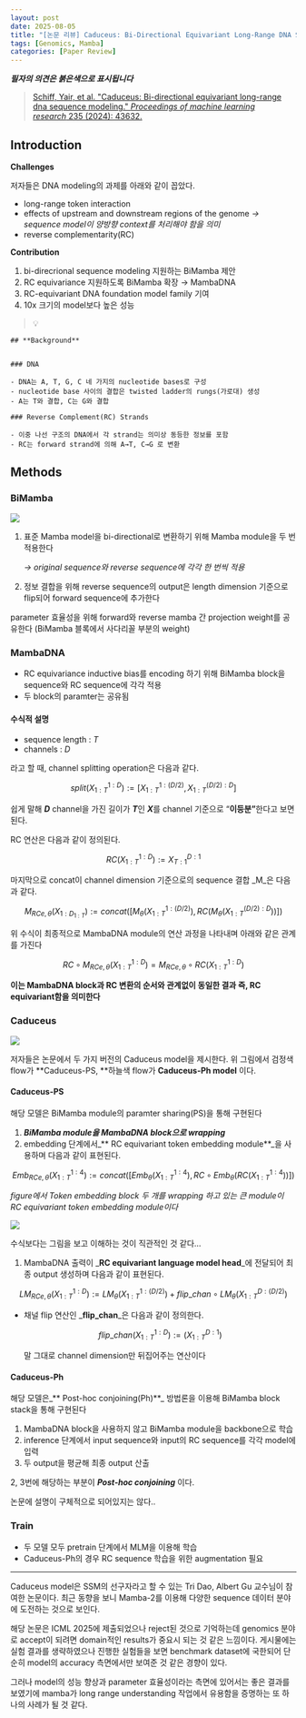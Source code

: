 ```yaml
---
layout: post
date: 2025-08-05
title: "[논문 리뷰] Caduceus: Bi-Directional Equivariant Long-Range DNA Sequence Modeling"
tags: [Genomics, Mamba]
categories: [Paper Review]
---
```


<span class="notion-red">_**필자의 의견은 붉은색으로 표시됩니다**_</span>


> [Schiff, Yair, et al. "Caduceus: Bi-directional equivariant long-range dna sequence modeling." ](https://pmc.ncbi.nlm.nih.gov/articles/PMC12189541/)[_Proceedings of machine learning research_](https://pmc.ncbi.nlm.nih.gov/articles/PMC12189541/)[ 235 (2024): 43632.](https://pmc.ncbi.nlm.nih.gov/articles/PMC12189541/)



## Introduction


**Challenges**


저자들은 DNA modeling의 과제를 아래와 같이 꼽았다.

- long-range token interaction
- effects of upstream and downstream regions of the genome 
_→ sequence model이 양방향 context를 처리해야 함을 의미_
- reverse complementarity(RC)

**Contribution**

1. bi-direcrional sequence modeling 지원하는 BiMamba 제안
1. RC equivariance 지원하도록 BiMamba 확장 → MambaDNA
1. RC-equivariant DNA foundation model family 기여
1. 10x 크기의 model보다 높은 성능

> 💡 


	## **Background**


	### DNA

	- DNA는 A, T, G, C 네 가지의 nucleotide bases로 구성
	- nucleotide base 사이의 결합은 twisted ladder의 rungs(가로대) 생성
	- A는 T와 결합, C는 G와 결합

	### Reverse Complement(RC) Strands

	- 이중 나선 구조의 DNA에서 각 strand는 의미상 동등한 정보를 포함
	- RC는 forward strand에 의해 A→T, C→G 로 변환


## Methods



### BiMamba


![](https://prod-files-secure.s3.us-west-2.amazonaws.com/542b861c-36a8-4051-84e5-8804b6728dba/2c247d59-7815-4980-99f0-8f0d21f445a7/image.png?X-Amz-Algorithm=AWS4-HMAC-SHA256&X-Amz-Content-Sha256=UNSIGNED-PAYLOAD&X-Amz-Credential=ASIAZI2LB466WKCLUJEY%2F20250905%2Fus-west-2%2Fs3%2Faws4_request&X-Amz-Date=20250905T170102Z&X-Amz-Expires=3600&X-Amz-Security-Token=IQoJb3JpZ2luX2VjEBEaCXVzLXdlc3QtMiJHMEUCIQCevpCnOy3Jc2hC65FKTbD7BvwXe66QtGqHipzfkFvWJgIgep3%2Fn1ni3VBx%2F60%2BKMFOz4JW98NfGEUF1VHS6KfzZ8Aq%2FwMIeRAAGgw2Mzc0MjMxODM4MDUiDAy3lwHVd94IWtz3zyrcAx7qyO1lIOt1s%2FGGpMNezSEkCrtBjxQGvFA1mVSCteJSQaGE5pTnKDzO22fQVsuThaudmEspozmBtnY2cDtDDj37pwp%2BvEIzLQpWj0ptfrQihLWhW3MssJqjcjkNKFVKXWD%2FoQV3BY7McN5I%2F0y3OJUADvQ08dOE9gwkt7Lk52JiMJO8Rfp%2B3w7upWT6Qzp6Z5CqkX31xKVF2mIXMWm9wM0hp4KSlA4BSXCaIKGPQ2N29wBpDpB0pCFJ0jZANNmha947%2BLA2sTMU3ZYUzHUl4mNbamNUQWKQkpNaKrMaCddC4Q5Vguj5hAV3ZsqSxhMIh741HMr2ORXUdAQZKkwwYz8Yl2IEczyE5%2FegB8XgVn1PRxL49x0xb%2BlY3frZPeandkrERGHT7ylbdYmlbWOcsqxzMwgtk8dQJA8fj6AsD%2FB9wLtg3Z4whfp17SoMufoNQeA9TG8PrbzE9jId6OUw6109lpde6a00uU3NFxNaUTdKs5zxjSwP7Z%2BfOxsLfbgkKnLyVZ6GhSnWpFUnNnX7aGCCgNTd5t6C7XxnV0hpPx%2Fq%2FqkTjxtqlHPCDzeFxim72lQ5N1vMPUusKt0VWzEFz3dsntC19PDRnZN6ELnlbB5RJO%2FOPJC9cImwv4t4MOia7MUGOqUBy9TGUv%2Bd7JEZz4IBt%2BzysIwm028rIUokscrnjN0iKjm3r7va%2B6Zo0rE9fvtCOFRuqg88c6wWYYY00SoV9LfIoN%2FXw9u%2FkDUThMqIXhIBbSX0%2BsD0eyE65au1Qq94DLvhQCKwqRrZmf1yUr4qMAjnxFPpQXNCMacDxY5X9Nray80A9RgTl%2Fv7ZaUMfjWp22IzwkerAQeLXQWWxeil%2Bi%2FFumqhLRU0&X-Amz-Signature=d55e6beec4118b8660fc36d1c35809f42bc9123ed37d835c7aff1740b401dde7&X-Amz-SignedHeaders=host&x-amz-checksum-mode=ENABLED&x-id=GetObject)

1. 표준 Mamba model을 bi-directional로 변환하기 위해 Mamba module을 두 번 적용한다

	_→ original sequence와 reverse sequence에 각각 한 번씩 적용_

1. 정보 결합을 위해 reverse sequence의 output은 length dimension 기준으로 flip되어 forward sequence에 추가한다

parameter 효율성을 위해 forward와 reverse mamba 간 projection weight를 공유한다 (BiMamba 블록에서 사다리꼴 부분의 weight)



### MambaDNA

- RC equivariance inductive bias를 encoding 하기 위해 BiMamba block을 sequence와 RC sequence에 각각 적용
- 두 block의 paramter는 공유됨


#### 수식적 설명

- sequence length : _T_
- channels : _D_

라고 할 때,  channel splitting operation은 다음과 같다.


$$
split(X^{1:D}_{1:T}):=[X^{1:(D/2)}_{1:T},X^{(D/2):D}_{1:T}]
$$


<span class="notion-red">쉽게 말해 </span><span class="notion-red">_**D**_</span><span class="notion-red"> channel을 가진 길이가 </span><span class="notion-red">_**T**_</span><span class="notion-red">인 </span><span class="notion-red">_**X**_</span><span class="notion-red">를 channel 기준으로 “</span><span class="notion-red">**이등분”**</span><span class="notion-red">한다고 보면 된다.</span>


RC 연산은 다음과 같이 정의된다.


$$
RC(X^{1:D}_{1:T}):=X^{D:1}_{T:1}
$$


마지막으로 concat이 channel dimension 기준으로의 sequence 결합 _M_은 다음과 같다.


$$
M_{RCe,\theta}(X_{1:D_{1:T}}):=concat([M_{\theta}(X^{1:(D/2)}_{1:T}),RC(M_{\theta}(X^{(D/2):D}_{1:T}))])
$$


위 수식이 최종적으로 MambaDNA module의 연산 과정을 나타내며 아래와 같은 관계를 가진다


$$
RC\circ M_{RCe,\theta}(X^{1:D}_{1:T}) = M_{RCe,\theta} \circ RC(X^{1:D}_{1:T})
$$


**이는 MambaDNA block과 RC 변환의 순서와 관계없이 동일한 결과 즉, RC equivariant함을 의미한다**



### Caduceus


![](https://prod-files-secure.s3.us-west-2.amazonaws.com/542b861c-36a8-4051-84e5-8804b6728dba/f94a60d7-8145-473b-aef9-7c68d3ec604a/image.png?X-Amz-Algorithm=AWS4-HMAC-SHA256&X-Amz-Content-Sha256=UNSIGNED-PAYLOAD&X-Amz-Credential=ASIAZI2LB466WKCLUJEY%2F20250905%2Fus-west-2%2Fs3%2Faws4_request&X-Amz-Date=20250905T170102Z&X-Amz-Expires=3600&X-Amz-Security-Token=IQoJb3JpZ2luX2VjEBEaCXVzLXdlc3QtMiJHMEUCIQCevpCnOy3Jc2hC65FKTbD7BvwXe66QtGqHipzfkFvWJgIgep3%2Fn1ni3VBx%2F60%2BKMFOz4JW98NfGEUF1VHS6KfzZ8Aq%2FwMIeRAAGgw2Mzc0MjMxODM4MDUiDAy3lwHVd94IWtz3zyrcAx7qyO1lIOt1s%2FGGpMNezSEkCrtBjxQGvFA1mVSCteJSQaGE5pTnKDzO22fQVsuThaudmEspozmBtnY2cDtDDj37pwp%2BvEIzLQpWj0ptfrQihLWhW3MssJqjcjkNKFVKXWD%2FoQV3BY7McN5I%2F0y3OJUADvQ08dOE9gwkt7Lk52JiMJO8Rfp%2B3w7upWT6Qzp6Z5CqkX31xKVF2mIXMWm9wM0hp4KSlA4BSXCaIKGPQ2N29wBpDpB0pCFJ0jZANNmha947%2BLA2sTMU3ZYUzHUl4mNbamNUQWKQkpNaKrMaCddC4Q5Vguj5hAV3ZsqSxhMIh741HMr2ORXUdAQZKkwwYz8Yl2IEczyE5%2FegB8XgVn1PRxL49x0xb%2BlY3frZPeandkrERGHT7ylbdYmlbWOcsqxzMwgtk8dQJA8fj6AsD%2FB9wLtg3Z4whfp17SoMufoNQeA9TG8PrbzE9jId6OUw6109lpde6a00uU3NFxNaUTdKs5zxjSwP7Z%2BfOxsLfbgkKnLyVZ6GhSnWpFUnNnX7aGCCgNTd5t6C7XxnV0hpPx%2Fq%2FqkTjxtqlHPCDzeFxim72lQ5N1vMPUusKt0VWzEFz3dsntC19PDRnZN6ELnlbB5RJO%2FOPJC9cImwv4t4MOia7MUGOqUBy9TGUv%2Bd7JEZz4IBt%2BzysIwm028rIUokscrnjN0iKjm3r7va%2B6Zo0rE9fvtCOFRuqg88c6wWYYY00SoV9LfIoN%2FXw9u%2FkDUThMqIXhIBbSX0%2BsD0eyE65au1Qq94DLvhQCKwqRrZmf1yUr4qMAjnxFPpQXNCMacDxY5X9Nray80A9RgTl%2Fv7ZaUMfjWp22IzwkerAQeLXQWWxeil%2Bi%2FFumqhLRU0&X-Amz-Signature=cafc9237e7965d405fffe8e22f93070cc7d09bab814939202f6cac291e09af88&X-Amz-SignedHeaders=host&x-amz-checksum-mode=ENABLED&x-id=GetObject)


저자들은 논문에서 두 가지 버전의 Caduceus model을 제시한다. 위 그림에서 검정색 flow가 **Caduceus-PS, **하늘색 flow가 **Caduceus-Ph model** 이다.



#### Caduceus-PS


해당 모델은 BiMamba module의 paramter sharing(PS)을 통해 구현된다

1. _**BiMamba module을 MambaDNA block으로 wrapping**_
1. embedding 단계에서_** RC equivariant token embedding module**_을 사용하며 다음과 같이 표현된다.

$$
Emb_{RCe,\theta}(X^{1:4}_{1:T}):=concat([Emb_{\theta}(X^{1:4}_{1:T}),RC \circ Emb_{\theta}(RC(X^{1:4}_{1:T}))])
$$


_figure에서 Token embedding block 두 개를 wrapping 하고 있는 큰 module이 RC equivariant token embedding module이다_


![](https://prod-files-secure.s3.us-west-2.amazonaws.com/542b861c-36a8-4051-84e5-8804b6728dba/b175e4da-71eb-4e91-8c23-a06dabe673c9/image.png?X-Amz-Algorithm=AWS4-HMAC-SHA256&X-Amz-Content-Sha256=UNSIGNED-PAYLOAD&X-Amz-Credential=ASIAZI2LB466WKCLUJEY%2F20250905%2Fus-west-2%2Fs3%2Faws4_request&X-Amz-Date=20250905T170102Z&X-Amz-Expires=3600&X-Amz-Security-Token=IQoJb3JpZ2luX2VjEBEaCXVzLXdlc3QtMiJHMEUCIQCevpCnOy3Jc2hC65FKTbD7BvwXe66QtGqHipzfkFvWJgIgep3%2Fn1ni3VBx%2F60%2BKMFOz4JW98NfGEUF1VHS6KfzZ8Aq%2FwMIeRAAGgw2Mzc0MjMxODM4MDUiDAy3lwHVd94IWtz3zyrcAx7qyO1lIOt1s%2FGGpMNezSEkCrtBjxQGvFA1mVSCteJSQaGE5pTnKDzO22fQVsuThaudmEspozmBtnY2cDtDDj37pwp%2BvEIzLQpWj0ptfrQihLWhW3MssJqjcjkNKFVKXWD%2FoQV3BY7McN5I%2F0y3OJUADvQ08dOE9gwkt7Lk52JiMJO8Rfp%2B3w7upWT6Qzp6Z5CqkX31xKVF2mIXMWm9wM0hp4KSlA4BSXCaIKGPQ2N29wBpDpB0pCFJ0jZANNmha947%2BLA2sTMU3ZYUzHUl4mNbamNUQWKQkpNaKrMaCddC4Q5Vguj5hAV3ZsqSxhMIh741HMr2ORXUdAQZKkwwYz8Yl2IEczyE5%2FegB8XgVn1PRxL49x0xb%2BlY3frZPeandkrERGHT7ylbdYmlbWOcsqxzMwgtk8dQJA8fj6AsD%2FB9wLtg3Z4whfp17SoMufoNQeA9TG8PrbzE9jId6OUw6109lpde6a00uU3NFxNaUTdKs5zxjSwP7Z%2BfOxsLfbgkKnLyVZ6GhSnWpFUnNnX7aGCCgNTd5t6C7XxnV0hpPx%2Fq%2FqkTjxtqlHPCDzeFxim72lQ5N1vMPUusKt0VWzEFz3dsntC19PDRnZN6ELnlbB5RJO%2FOPJC9cImwv4t4MOia7MUGOqUBy9TGUv%2Bd7JEZz4IBt%2BzysIwm028rIUokscrnjN0iKjm3r7va%2B6Zo0rE9fvtCOFRuqg88c6wWYYY00SoV9LfIoN%2FXw9u%2FkDUThMqIXhIBbSX0%2BsD0eyE65au1Qq94DLvhQCKwqRrZmf1yUr4qMAjnxFPpQXNCMacDxY5X9Nray80A9RgTl%2Fv7ZaUMfjWp22IzwkerAQeLXQWWxeil%2Bi%2FFumqhLRU0&X-Amz-Signature=461ade5fc1d7139ce7301f3c16d811b76bb846367b08881d008a8edaf8ac9212&X-Amz-SignedHeaders=host&x-amz-checksum-mode=ENABLED&x-id=GetObject)


<span class="notion-red">수식보다는 그림을 보고 이해하는 것이 직관적인 것 같다…</span>

1. MambaDNA 출력이 _**RC equivariant language model head**_에 전달되어 최종 output 생성하며 다음과 같이 표현된다.

$$
LM_{RCe,\theta}(X^{1:D}_{1:T}):= LM_{\theta}(X^{1:(D/2)}_{1:T})+flip\_chan\circ LM_{\theta}(X^{D:(D/2)}_{1:T})
$$

- 채널 flip 연산인 _**flip\_chan**_은 다음과 같이 정의한다.

	$$
	flip\_chan(X^{1:D}_{1:T}):=(X^{D:1}_{1:T})
	$$


	말 그대로 channel dimension만 뒤집어주는 연산이다



#### Caduceus-Ph


해당 모델은_** Post-hoc conjoining(Ph)**_ 방법론을 이용해 BiMamba block stack을 통해 구현된다

1. MambaDNA block을 사용하지 않고 BiMamba module을 backbone으로 학습
1. inference 단계에서 input sequence와 input의 RC sequence를 각각 model에 입력
1. 두 output을 평균해 최종 output 산출

2, 3번에 해당하는 부분이 _**Post-hoc conjoining**_ 이다.


<span class="notion-red">논문에 설명이 구체적으로 되어있지는 않다..</span>



### Train

- 두 모델 모두 pretrain 단계에서 MLM을 이용해 학습
- Caduceus-Ph의 경우 RC sequence 학습을 위한 augmentation 필요

---


<span class="notion-red">Caduceus model은 SSM의 선구자라고 할 수 있는 Tri Dao, Albert Gu 교수님이 참여한 논문이다. 최근 동향을 보니 Mamba-2를 이용해 다양한 sequence 데이터 분야에 도전하는 것으로 보인다.</span>


<span class="notion-red">해당 논문은 ICML 2025에 제출되었으나 reject된 것으로 기억하는데 genomics 분야로 accept이 되려면 domain적인 results가 중요시 되는 것 같은 느낌이다. 게시물에는 실험 결과를 생략하였으나 진행한 실험들을 보면 benchmark dataset에 국한되어 단순히 model의 accuracy 측면에서만 보여준 것 같은 경향이 있다.</span>


<span class="notion-red">그러나 model의 성능 향상과 parameter 효율성이라는 측면에 있어서는 좋은 결과를 보였기에 mamba가 long range understanding 작업에서 유용함을 증명하는 또 하나의 사례가 될 것 같다.</span>

